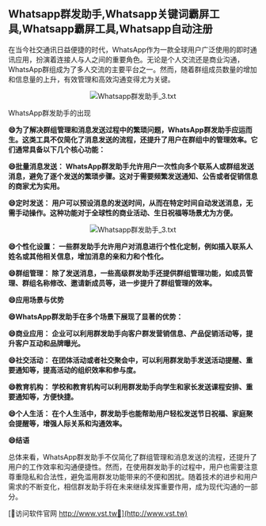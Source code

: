 ## **Whatsapp群发助手,Whatsapp关键词霸屏工具,Whatsapp霸屏工具,Whatsapp自动注册**

在当今社交通讯日益便捷的时代，WhatsApp作为一款全球用户广泛使用的即时通讯应用，扮演着连接人与人之间的重要角色。无论是个人交流还是商业沟通，WhatsApp群组成为了多人交流的主要平台之一。然而，随着群组成员数量的增加和信息量的上升，有效管理和高效沟通变得尤为关键。

 <center><img src="https://vst.tw/MP4/tuiguang/png/4.png" alt="Whatsapp群发助手_3.txt"></center>

WhatsApp群发助手的出现

**😄为了解决群组管理和消息发送过程中的繁琐问题，WhatsApp群发助手应运而生。这类工具不仅简化了消息发送的流程，还提升了用户在群组中的管理效率。它们通常具备以下几个核心功能：**

**😄批量消息发送： WhatsApp群发助手允许用户一次性向多个联系人或群组发送消息，避免了逐个发送的繁琐步骤。这对于需要频繁发送通知、公告或者促销信息的商家尤为实用。**

**😄定时发送： 用户可以预设消息的发送时间，从而在特定时间自动发送消息，无需手动操作。这种功能对于全球性的商业活动、生日祝福等场景尤为方便。**

 <center><img src="https://vst.tw/MP4/tuiguang/png/6.png" alt="Whatsapp群发助手_3.txt"></center>

**😄个性化设置： 一些群发助手允许用户对消息进行个性化定制，例如插入联系人姓名或其他相关信息，增加消息的亲和力和个性化。**

**😄群组管理： 除了发送消息，一些高级群发助手还提供群组管理功能，如成员管理、群组名称修改、邀请新成员等，进一步提升了群组管理的效率。**

**😄应用场景与优势**

**😄WhatsApp群发助手在多个场景下展现了显著的优势：**

**😄商业应用： 企业可以利用群发助手向客户群发营销信息、产品促销活动等，提升客户互动和品牌曝光。**

**😄社交活动： 在团体活动或者社交聚会中，可以利用群发助手发送活动提醒、重要通知等，提高活动的组织效率和参与度。**

**😄教育机构： 学校和教育机构可以利用群发助手向学生和家长发送课程安排、重要通知等，方便快捷。**

**😄个人生活： 在个人生活中，群发助手也能帮助用户轻松发送节日祝福、家庭聚会提醒等，增强人际关系和沟通效率。**

**😄结语**

总体来看，WhatsApp群发助手不仅简化了群组管理和消息发送的流程，还提升了用户的工作效率和沟通便捷性。然而，在使用群发助手的过程中，用户也需要注意尊重隐私和合法性，避免滥用群发功能带来的不便和困扰。随着技术的进步和用户需求的不断变化，相信群发助手将在未来继续发挥重要作用，成为现代沟通的一部分。


[👻访问软件官网 http://www.vst.tw👻](http://www.vst.tw)
